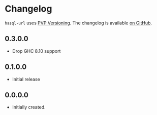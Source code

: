 # Changelog

`hasql-url` uses [PVP Versioning][1].
The changelog is available [on GitHub][2].

## 0.3.0.0

- Drop GHC 8.10 support

## 0.1.0.0

- Initial release

## 0.0.0.0

- Initially created.

[1]: https://pvp.haskell.org
[2]: https://github.com/shinzui/hasql-url/releases
